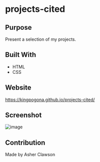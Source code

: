 # projects-cited

## Purpose
Present a selection of my projects.

## Built With
* HTML
* CSS

## Website
https://kingpogona.github.io/projects-cited/

## Screenshot
![image](https://user-images.githubusercontent.com/31211822/89738155-bf8b8300-da33-11ea-86a7-9e228735e61c.png)

## Contribution
Made by Asher Clawson


